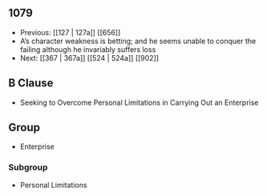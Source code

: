 ## 1079
- Previous: [[127 | 127a]] [[656]] 
- A’s character weakness is betting; and he seems unable to conquer the failing although he invariably suffers loss
- Next: [[367 | 367a]] [[524 | 524a]] [[902]] 

## B Clause
- Seeking to Overcome Personal Limitations in Carrying Out an Enterprise

## Group
- Enterprise

### Subgroup
- Personal Limitations

